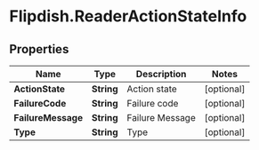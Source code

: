 # Flipdish.ReaderActionStateInfo

## Properties

Name | Type | Description | Notes
------------ | ------------- | ------------- | -------------
**ActionState** | **String** | Action state | [optional] 
**FailureCode** | **String** | Failure code | [optional] 
**FailureMessage** | **String** | Failure Message | [optional] 
**Type** | **String** | Type | [optional] 


